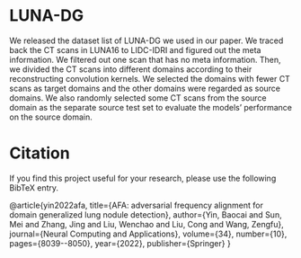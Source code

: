 # LUNA-DG

We released the dataset list of LUNA-DG we used in our paper. We traced back the CT scans in LUNA16 to LIDC-IDRI and figured out the meta information. We filtered out one scan that has no meta information. Then, we divided the CT scans into different domains according to their reconstructing convolution kernels. We selected the domains with fewer CT scans as target domains and the other domains were regarded as source domains. We also randomly selected some CT scans from the source domain as the separate source test set to evaluate the models’ performance on the source domain.


Citation
=
If you find this project useful for your research, please use the following BibTeX entry.
> 
@article{yin2022afa,
  title={AFA: adversarial frequency alignment for domain generalized lung nodule detection},
  author={Yin, Baocai and Sun, Mei and Zhang, Jing and Liu, Wenchao and Liu, Cong and Wang, Zengfu},
  journal={Neural Computing and Applications},
  volume={34},
  number={10},
  pages={8039--8050},
  year={2022},
  publisher={Springer}
}

